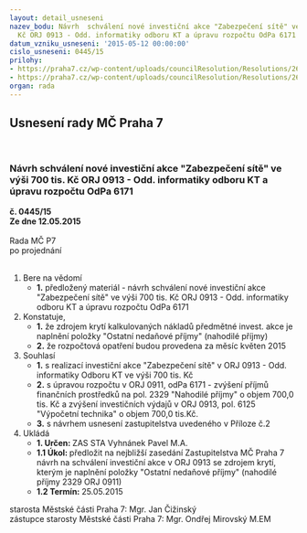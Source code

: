 ```yaml
---
layout: detail_usneseni
nazev_bodu: Návrh  schválení nové investiční akce "Zabezpečení sítě" ve výši 700 tis.
  Kč ORJ 0913 - Odd. informatiky odboru KT a úpravu rozpočtu OdPa 6171
datum_vzniku_usneseni: '2015-05-12 00:00:00'
cislo_usneseni: 0445/15
prilohy:
- https://praha7.cz/wp-content/uploads/councilResolution/Resolutions/26404/27-15-%c4%8d.1_-_dz-inv.doc
- https://praha7.cz/wp-content/uploads/councilResolution/Resolutions/26404/27-15-n%c3%a1vrh_usnesen%c3%ad_zm%c4%8d-investice.doc
organ: rada
---
```

<div id="ucUsn_pList" class="usn">
	<span><h2>Usnesení rady MČ Praha 7 </h2>
<br></span><div class="standBody">
<span><h3>Návrh  schválení nové investiční akce "Zabezpečení sítě" ve výši 700 tis. Kč ORJ 0913 - Odd. informatiky odboru KT a úpravu rozpočtu OdPa 6171</h3></span><div class="center">
		<strong>č. 0445/15</strong><br>
	</div>
<div class="center">
		<strong>Ze dne 12.05.2015</strong><br><br>
	</div>Rada MČ P7<br> po projednání<br><br><ol>
<li>Bere na vědomí<ul><li>
<strong>1.</strong> předložený materiál - návrh  schválení nové investiční akce "Zabezpečení sítě" ve výši 700 tis. Kč ORJ 0913 - Odd. informatiky odboru KT a úpravu rozpočtu OdPa 6171</li></ul>
</li>
<li>Konstatuje,<ul>
<li>
<strong>1.</strong> že zdrojem krytí kalkulovaných nákladů předmětné invest. akce  je naplnění položky "Ostatní nedaňové příjmy" (nahodilé příjmy) </li>
<li>
<strong>2.</strong> že rozpočtová opatření budou provedena za měsíc květen 2015 </li>
</ul>
</li>
<li>Souhlasí<ul>
<li>
<strong>1.</strong> s realizací investiční akce "Zabezpečení sítě" v ORJ 0913 - Odd. informatiky Odboru KT ve výši 700 tis. Kč</li>
<li>
<strong>2.</strong> s úpravou rozpočtu v ORJ 0911, odPa 6171 - zvýšení příjmů  finančních prostředků  na pol. 2329 "Nahodilé příjmy" o objem 700,0 tis. Kč  a zvýšení investičních výdajů v ORJ 0913, pol. 6125 "Výpočetní technika" o objem 700,0 tis.Kč. </li>
<li>
<strong>3.</strong> s návrhem usnesení zastupitelstva  uvedeného v Příloze č.2          </li>
</ul>
</li>
<li>Ukládá<ul>
<li>
<strong>1. Určen: </strong>ZAS STA Vyhnánek Pavel M.A.</li>
<li>
<strong>1.1 Úkol: </strong>předložit na nejbližší zasedání Zastupitelstva MČ Praha 7 návrh na schválení investiční akce v ORJ 0913 se zdrojem krytí, kterým je naplnění položky "Ostatní nedaňové příjmy" (nahodilé příjmy 2329 ORJ 0911)</li>
<li>
<strong>1.2 Termín: </strong>25.05.2015</li>
</ul>
</li>
</ol>starosta Městské části Praha 7: Mgr. Jan Čižinský<br>zástupce starosty Městské části Praha 7: Mgr. Ondřej Mirovský M.EM 
</div>
</div>